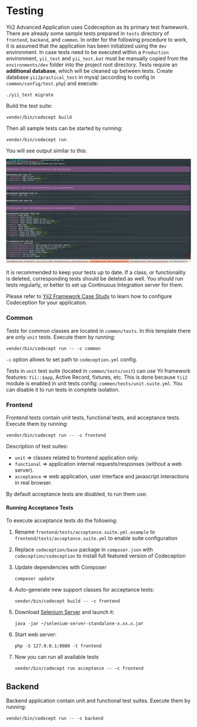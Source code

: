 Testing
==================================

Yii2 Advanced Application uses Codeception as its primary test framework. 
There are already some sample tests prepared in `tests` directory of `frontend`, `backend`, and `common`.
In order for the following procedure to work, it is assumed that the application has been initialized using
the `dev` environment. In case tests need to be executed within a `Production` environment, `yii_test` and
`yii_test.bat` must be manually copied from the `environments/dev` folder into the project root directory.
Tests require an **additional database**, which will be cleaned up between tests.
Create database `yii2practical_test` in mysql (according to config in `common/config/test.php`) and execute: 

```
./yii_test migrate
```

Build the test suite:

```
vendor/bin/codecept build
```

Then all sample tests can be started by running:

```
vendor/bin/codecept run
```

You will see output similar to this:

![](images/tests.png)

It is recommended to keep your tests up to date. If a class, or functionality is deleted, corresponding tests should be deleted as well.
You should run tests regularly, or better to set up Continuous Integration server for them.  

Please refer to [Yii2 Framework Case Study](http://codeception.com/for/yii) to learn how to configure Codeception for your application.

### Common

Tests for common classes are located in `common/tests`. In this template there are only `unit` tests.
Execute them by running:

```
vendor/bin/codecept run -- -c common
```

`-c` option allows to set path to `codeception.yml` config.

Tests in `unit` test suite (located in `common/tests/unit`) can use Yii framework features: `Yii::$app`, Active Record, fixtures, etc.
This is done because `Yii2` module is enabled in unit tests config: `common/tests/unit.suite.yml`. You can disable it to run tests in complete isolation. 


### Frontend

Frontend tests contain unit tests, functional tests, and acceptance tests.
Execute them by running:

```
vendor/bin/codecept run -- -c frontend
```

Description of test suites:

* `unit` ⇒ classes related to frontend application only.
* `functional` ⇒ application internal requests/responses (without a web server).
* `acceptance` ⇒ web application, user interface and javascript interactions in real browser.

By default acceptance tests are disabled, to run them use:

#### Running Acceptance Tests

To execute acceptance tests do the following:  

1. Rename `frontend/tests/acceptance.suite.yml.example` to `frontend/tests/acceptance.suite.yml` to enable suite configuration

1. Replace `codeception/base` package in `composer.json` with `codeception/codeception` to install full featured
   version of Codeception

1. Update dependencies with Composer 

    ```
    composer update  
    ```

1. Auto-generate new support classes for acceptance tests:

    ```
    vendor/bin/codecept build -- -c frontend
    ```

1. Download [Selenium Server](http://www.seleniumhq.org/download/) and launch it:

    ```
    java -jar ~/selenium-server-standalone-x.xx.x.jar
    ``` 

1. Start web server:

    ```
    php -S 127.0.0.1:8080 -t frontend
    ```

1. Now you can run all available tests

   ```
   vendor/bin/codecept run acceptance -- -c frontend
   ```

## Backend

Backend application contain unit and functional test suites. Execute them by running:

```
vendor/bin/codecept run -- -c backend
```
